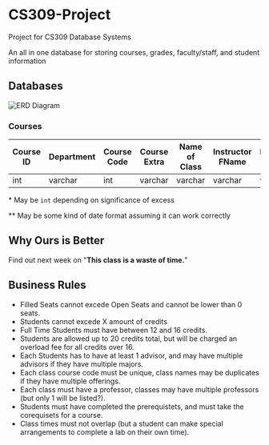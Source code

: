 # CS309-Project
Project for CS309 Database Systems

An all in one database for storing courses, grades, faculty/staff, and student information

## Databases
![ERD Diagram](https://i.imgur.com/kSbZPQn.png)


### Courses

| Course ID | Department | Course Code | Course Extra | Name of Class | Instructor FName | Instructor LName | Status  | Open Seats | Total Seats | Days Offered | Time Offered | Building | Room | Credits | PreRequisets | CoRequsiets|
|-----------|------------|-------------|--------------|---------------|------------------|------------------|---------|------------|-------------|--------------|--------------|----------|------|---------|--------|--------|
| int       | varchar    | int         | varchar      | varchar       | varchar          | varchar          | varchar | int        | int         | varchar      | varchar      | varchar  | int  | int     | varchar | varchar |

\* May be `int` depending on significance of excess

\** May be some kind of date format assuming it can work correctly

## Why Ours is Better
Find out next week on "**This class is a waste of time.**"

## Business Rules
* Filled Seats cannot excede Open Seats and cannot be lower than 0 seats.
* Students cannot excede X amount of credits
* Full Time Students must have between 12 and 16 credits.
* Students are allowed up to 20 credits total, but will be charged an overload fee for all credits over 16.
* Each Students has to have at least 1 advisor, and may have multiple advisors if they have multiple majors.
* Each class course code must be unique, class names may be duplicates if they have multiple offerings.
* Each class must have a professor, classes may have multiple professors (but only 1 will be listed?).
* Students must have completed the prerequistets, and must take the corequisets for a course.
* Class times must not overlap (but a student can make special arrangements to complete a lab on their own time).
